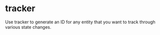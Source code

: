 # tracker
Use tracker to generate an ID for any entity that you want to track through various state changes.
